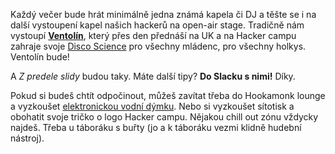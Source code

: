 Každý večer bude hrát minimálně jedna známá kapela či DJ a těšte se i na další vystoupení
kapel našich hackerů na open-air stage. Tradičně nám vystoupí **[Ventolín](https://www.ventolin.cz/)**,
který přes den přednáší na UK a na Hacker campu zahraje svoje [Disco Science](https://www.youtube.com/watch?v=jjTOYerHRVo)
pro všechny mládenc, pro všechny holkys. Ventolín bude!

A _Z predele slidy_ budou taky. Máte další tipy? **Do Slacku s nimi!** Díky.

Pokud si budeš chtít odpočinout, můžeš zavítat třeba do Hookamonk lounge
a vyzkoušet [elektronickou vodní dýmku](https://www.hookamonk.com/).
Nebo si vyzkoušet sítotisk a obohatit svoje tričko o logo Hacker campu.
Nějakou chill out zónu vždycky najdeš. Třeba u táboráku s buřty
(jo a k táboráku vezmi klidně hudební nástroj).

